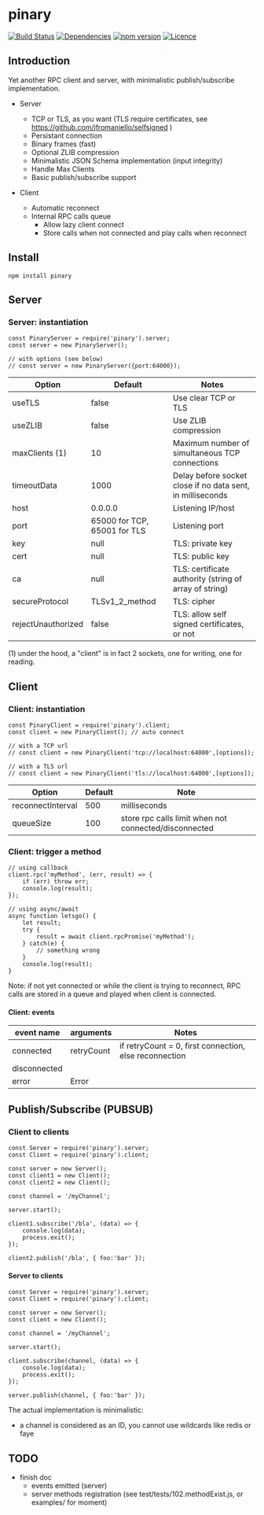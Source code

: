 # pinary

[![Build Status](https://secure.travis-ci.org/eviltik/pinary.png)](http://travis-ci.org/eviltik/pinary)
[![Dependencies](https://david-dm.org/eviltik/pinary.svg)](https://david-dm.org/eviltik/pinary)
[![npm version](https://badge.fury.io/js/pinary.svg)](https://badge.fury.io/js/pinary)
[![Licence](https://badges.frapsoft.com/os/mit/mit.svg?v=102)](https://github.com/ellerbrock/open-source-badge/)


## Introduction

Yet another RPC client and server, with minimalistic publish/subscribe implementation.

* Server
  * TCP or TLS, as you want (TLS require certificates, see https://github.com/jfromaniello/selfsigned )
  * Persistant connection
  * Binary frames (fast)
  * Optional ZLIB compression
  * Minimalistic JSON Schema implementation (input integrity)
  * Handle Max Clients
  * Basic publish/subscribe support

* Client
  * Automatic reconnect
  * Internal RPC calls queue
    * Allow lazy client connect
    * Store calls when not connected and play calls when reconnect


## Install

```
npm install pinary
```

## Server

### Server: instantiation

```
const PinaryServer = require('pinary').server;
const server = new PinaryServer();

// with options (see below)
// const server = new PinaryServer({port:64000});

```

| Option                | Default                       |  Notes  
|-----------------------|-------------------------------|----------------
| useTLS                | false                         | Use clear TCP or TLS    
| useZLIB               | false                         | Use ZLIB compression
| maxClients (1)        | 10                            | Maximum number of simultaneous TCP connections
| timeoutData           | 1000                          | Delay before socket close if no data sent, in milliseconds
| host                  | 0.0.0.0                       | Listening IP/host
| port                  | 65000 for TCP, 65001 for TLS  | Listening port
| key                   | null                          | TLS: private key
| cert                  | null                          | TLS: public key
| ca                    | null                          | TLS: certificate authority (string of array of string)
| secureProtocol        | TLSv1_2_method                | TLS: cipher
| rejectUnauthorized    | false                         | TLS: allow self signed certificates, or not

(1) under the hood, a "client" is in fact 2 sockets, one for writing, one for reading.


## Client

### Client: instantiation
```
const PinaryClient = require('pinary').client;
const client = new PinaryClient(); // auto connect

// with a TCP url
// const client = new PinaryClient('tcp://localhost:64000',[options]);

// with a TLS url
// const client = new PinaryClient('tls://localhost:64000',[options]);
```
| Option                                | Default                       | Note |      
|---------------------------------------|-------------------------------|------|
| reconnectInterval                     | 500                           | milliseconds   |
| queueSize                             | 100                           | store rpc calls limit when not connected/disconnected |

### Client: trigger a method

```
// using callback
client.rpc('myMethod', (err, result) => {
    if (err) throw err;
    console.log(result);
});

// using async/await
async function letsgo() {
    let result;
    try {
        result = await client.rpcPromise('myMethod');
    } catch(e) {
        // something wrong
    }
    console.log(result);
}
```

Note: if not yet connected or while the client is trying to reconnect,
RPC calls are stored in a queue and played when client is connected.

#### Client: events

| event name            | arguments                     |  Notes  
|-----------------------|-------------------------------|----------------
| connected             | retryCount                    | if retryCount = 0, first connection, else reconnection  
| disconnected          |                               |
| error                 | Error                         |


## Publish/Subscribe (PUBSUB)

### Client to clients
```
const Server = require('pinary').server;
const Client = require('pinary').client;

const server = new Server();
const client1 = new Client();
const client2 = new Client();

const channel = '/myChannel';

server.start();

client1.subscribe('/bla', (data) => {
    console.log(data);
    process.exit();
});

client2.publish('/bla', { foo:'bar' });

```

#### Server to clients
```
const Server = require('pinary').server;
const Client = require('pinary').client;

const server = new Server();
const client = new Client();

const channel = '/myChannel';

server.start();

client.subscribe(channel, (data) => {
    console.log(data);
    process.exit();
});

server.publish(channel, { foo:'bar' });
```


The actual implementation is minimalistic:
* a channel is considered as an ID, you cannot use wildcards like redis or faye


## TODO
* finish doc
  * events emitted (server)
  * server methods registration (see test/tests/102.methodExist.js, or examples/ for moment)
